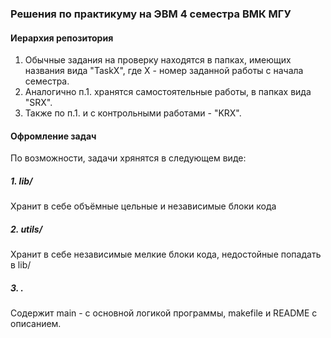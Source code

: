 ### Решения по практикуму на ЭВМ 4 семестра ВМК МГУ
#### Иерархия репозитория
1. Обычные задания на проверку находятся в папках, имеющих названия вида "TaskX", где X - номер заданной работы с начала семестра.
2. Аналогично п.1. хранятся самостоятельные работы, в папках вида "SRX".
3. Также по п.1. и с контрольными работами - "KRX".

#### Офромление задач
По возможности, задачи хрянятся в следующем виде:
##### 1. lib/ 
Хранит в себе объёмные цельные и независимые блоки кода
##### 2. utils/
Хранит в себе независимые мелкие блоки кода, недостойные попадать в lib/
##### 3. .
Содержит main - с основной логикой программы, makefile и README с описанием.
